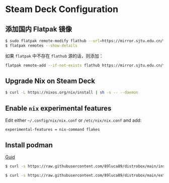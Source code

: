 # Steam Deck Configuration

## 添加国内 Flatpak 镜像

```bash
$ sudo flatpak remote-modify flathub --url=https://mirror.sjtu.edu.cn/flathub
$ flatpak remotes --show-details
```

如果 `flatpak` 中不存在 `flathub` 源的话，则添加：

```bash
flatpak remote-add --if-not-exists flathub https://mirror.sjtu.edu.cn/flathub
```

## Upgrade Nix on Steam Deck

```bash
$ curl -L https://nixos.org/nix/install | sh -s -- --daemon
```

## Enable `nix` experimental features

Edit either `~/.config/nix/nix.conf` or `/etc/nix/nix.conf` and add:

```text
experimental-features = nix-command flakes
```

## Install podman

[Guid](https://www.gamingonlinux.com/2022/09/distrobox-can-open-up-the-steam-deck-to-a-whole-new-world/)

```bash
$ curl -s https://raw.githubusercontent.com/89luca89/distrobox/main/install | sh -s -- --prefix ~/.local

$ curl -s https://raw.githubusercontent.com/89luca89/distrobox/main/extras/install-podman | sh -s -- --prefix ~/.local
``````